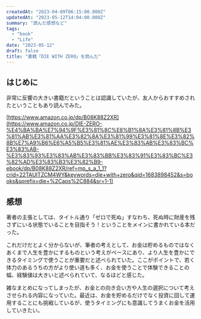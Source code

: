 ```yaml
---
createdAt: "2023-04-09T06:15:00.000Z"
updatedAt: "2023-05-12T14:04:00.000Z"
summary: "読んだ感想など"
tags:
  - "book"
  - "Life"
date: "2023-05-12"
draft: false
title: "書籍「DIE WITH ZERO」を読んだ"
---
```


## はじめに

非常に反響の大きい書籍だということは認識していたが、友人からおすすめされたということもあり読んでみた。

[https://www.amazon.co.jp/dp/B08K88Z2XR](https://www.amazon.co.jp/DIE-ZERO-%E4%BA%BA%E7%94%9F%E3%81%8C%E8%B1%8A%E3%81%8B%E3%81%AB%E3%81%AA%E3%82%8A%E3%81%99%E3%81%8E%E3%82%8B%E7%A9%B6%E6%A5%B5%E3%81%AE%E3%83%AB%E3%83%BC%E3%83%AB-%E3%83%93%E3%83%AB%E3%83%BB%E3%83%91%E3%83%BC%E3%82%AD%E3%83%B3%E3%82%B9-ebook/dp/B08K88Z2XR/ref=mp_s_a_1_1?crid=22TAUITZCM4WY&keywords=die+with+zero&qid=1683898452&s=books&sprefix=die+%2Caps%2C884&sr=1-1)

## 感想

著者の主張としては、タイトル通り「ゼロで死ぬ」すなわち、死ぬ時に財産を残さずにいる状態でいることを目指そう！ということをメインに書かれている本だった。

これだけだとよく分からないが、筆者の考えとして、お金は貯めるものではなくあくまで人生を豊かにするものという考えがベースにあり、より人生を豊かにできるタイミングで使うことが重要だと述べられていた。ここがポイントで、若く体力のあるうちの方がより使い道も多く、お金を使うことで体験できることの幅、経験値は大きいと述べられていて、なるほどと感じた。

雑なまとめになってしまったが、お金との向き合い方や人生の選択について考えさせられる内容になっていた。最近は、お金を貯めるだけでなく投資に回して運用することにも挑戦しているが、使うタイミングにも意識してうまくお金を活用していきたい。
